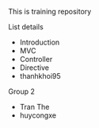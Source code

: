 This is training repository

List details
- Introduction
- MVC
- Controller
- Directive
- thanhkhoi95

Group 2
- Tran The
- huycongxe